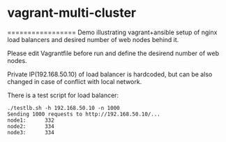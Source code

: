 # vagrant-multi-cluster


=================
Demo illustrating vagrant+ansible setup of nginx load balancers and desired number of web nodes behind it.

Please edit Vagrantfile before run and define the desirend number of web nodes. 

Private IP(192.168.50.10) of load balancer is hardcoded, but can be also changed in case of conflict with local network.


There is a test script for load balancer:

```
./testlb.sh -h 192.168.50.10 -n 1000
Sending 1000 requests to http://192.168.50.10/...
node1:      332
node2:      334
node3:      334
```
